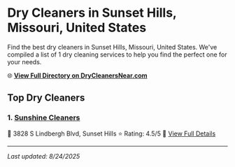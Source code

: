 # Dry Cleaners in Sunset Hills, Missouri, United States

Find the best dry cleaners in Sunset Hills, Missouri, United States. We've compiled a list of 1 dry cleaning services to help you find the perfect one for your needs.

🌐 **[View Full Directory on DryCleanersNear.com](https://drycleanersnear.com/city/US/Missouri/Sunset%20Hills)**

## Top Dry Cleaners

### 1. [Sunshine Cleaners](https://drycleanersnear.com/dryCleaner/686f1f071cef475d4de83fea/sunshine-cleaners)
📍 3828 S Lindbergh Blvd, Sunset Hills
⭐ Rating: 4.5/5
🔗 [View Full Details](https://drycleanersnear.com/dryCleaner/686f1f071cef475d4de83fea/sunshine-cleaners)


---

*Last updated: 8/24/2025*
